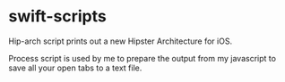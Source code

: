 # swift-scripts

Hip-arch script prints out a new Hipster Architecture for iOS.

Process script is used by me to prepare the output from my javascript to save all your open tabs to a text file.

